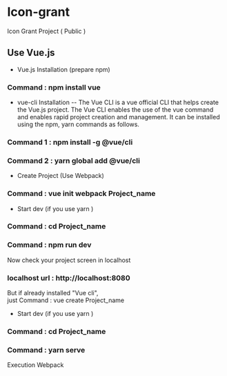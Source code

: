 # Icon-grant
Icon Grant Project ( Public )

## Use Vue.js 

- Vue.js Installation (prepare npm)
### Command : npm install vue

- vue-cli Installation 
-- The Vue CLI is a vue official CLI that helps create the Vue.js project. The Vue CLI enables the use of the vue command and enables rapid project creation and management. It can be installed using the npm, yarn commands as follows.
### Command 1 : npm install -g @vue/cli 
### Command 2 : yarn global add @vue/cli

- Create Project (Use Webpack)
### Command : vue init webpack Project_name

- Start dev (if you use yarn )
### Command : cd Project_name 
### Command : npm run dev

Now check your project screen in localhost

### localhost url : http://localhost:8080

But if already installed "Vue cli",  
just Command : vue create Project_name
- Start dev (if you use yarn )
### Command : cd Project_name 
### Command : yarn serve 
Execution Webpack 
